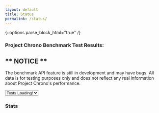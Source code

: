 ```yaml
---
layout: default
title: Status
permalink: /status/
---
```

{::options parse_block_html="true" /}

### Project Chrono Benchmark Test Results:

** NOTICE ** 
---
The benchmark API feature is still in development and may have bugs. All data is for testing purposes only and does not reflect any real information about Project Chrono's performance. 
<html>
<body>

<script src="https://code.jquery.com/jquery-2.2.4.min.js" integrity="sha256-BbhdlvQf/xTY9gja0Dq3HiwQF8LaCRTXxZKRutelT44=" crossorigin="anonymous"></script>

<script type="text/javascript" src="https://www.gstatic.com/charts/loader.js"></script>

<select id="test_names" onchange="showTest(value);">
    <option value="default"> Tests Loading! </option>
</select>

<div id="metrics" ></div>
<script>
{% include plot_charts.js %}
</script>
</body>
</html>

### Stats

<script type="text/javascript" src="https://www.openhub.net/p/projectchrono/widgets/project_languages?format=js"></script>
<script type="text/javascript" src="https://www.openhub.net/p/projectchrono/widgets/project_factoids_stats?format=js"></script>

<br><br>

